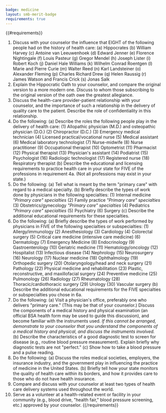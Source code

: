 ```yaml
---
badge: medicine
layout: smb-merit-badge
requirements: true
---
```


{{#requirements}}
1. Discuss with your counselor the influence that EIGHT of the following people had on the history of health care:
    (a) Hippocrates
    (b) William Harvey
    (c) Antoine van Leeuwenhoek
    (d) Edward Jenner
    (e) Florence Nightingale
    (f) Louis Pasteur
    (g) Gregor Mendel
    (h) Joseph Lister
    (i) Robert Koch
    (j) Daniel Hale Williams
    (k) Wilhelm Conrad Roentgen
    (l) Marie and Pierre Curie
    (m) Walter Reed
    (n) Karl Landsteiner
    (o) Alexander Fleming
    (p) Charles Richard Drew
    (q) Helen Raussig
    (r) James Watson and Francis Crick
    (s) Jonas Salk
2. Explain the Hippocratic Oath to your counselor, and compare the original version to a more modern one. Discuss to whom those subscribing to the original version of the oath owe the greatest allegiance.
3. Discuss the health-care provider-patient relationship with your counselor, and the importance of such a relationship in the delivery of quality care to the patient. Describe the role of confidentiality in this relationship.
4. Do the following:
    (a) Describe the roles the following people play in the delivery of health care:
        (1) Allopathic physician (M.D.) and osteopathic physician (D.O.)
        (2) Chiropractor (D.C.)
        (3) Emergency medical technician
        (4) Licensed practical/vocational nurse
        (5) Medical assistant
        (6) Medical laboratory technologist
        (7) Nurse-midwife
        (8) Nurse practitioner
        (9) Occupational therapist
        (10) Optometrist
        (11) Pharmacist
        (12) Physical therapist
        (13) Physician's assistant
        (14) Podiatrist
        (15) Psychologist
        (16) Radiologic technologist
        (17) Registered nurse
        (18) Respiratory therapist
    (b) Describe the educational and licensing requirements to practice health care in your state for FIVE of the professions in requirement 4a. (Not all professions may exist in your state.)
5. Do the following:
    (a) Tell what is meant by the term "primary care" with regard to a medical specialty.
    (b) Briefly describe the types of work done by physicians in the following specialties:
        (1) Internal medicine
            *"Primary care" specialties*
        (2) Family practice
            *"Primary care" specialties*
        (3) Obstetrics/gynecology
            *"Primary care" specialties*
        (4) Pediatrics
            *"Primary care" specialties*
        (5) Psychiatry
        (6) Surgery
    (c) Describe the additional educational requirements for these specialties.
6. Do the following:
    (a) Briefly describe the types of work performed by physicians in FIVE of the following specialties or subspecialties:
        (1) Allergy/immunology
        (2) Anesthesiology
        (3) Cardiology
        (4) Colorectal surgery
        (5) Critical care medicine (intensive care medicine)
        (6) Dermatology
        (7) Emergency Medicine
        (8) Endocrinology
        (9) Gastroenterology
        (10) Geriatric medicine
        (11) Hematology/oncology
        (12) Hospitalist
        (13) Infectious disease
        (14) Nephrology
        (15) Neurosurgery
        (16) Neurology
        (17) Nuclear medicine
        (18) Ophthalmology
        (19) Orthopedic surgery
        (20) Otolaryngology/head and neck surgery
        (21) Pathology
        (22) Physical medicine and rehabilitation
        (23) Plastic, reconstructive, and maxillofacial surgery
        (24) Preventive medicine
        (25) Pulmonology
        (26) Radiology
        (27) Rheumatology
        (28) Thoracic/cardiothoracic surgery
        (29) Urology
        (30) Vascular surgery
    (b) Describe the additional educational requirements for the FIVE specialties or subspecialties you chose in 6a.
7. Do the following:
    (a) Visit a physician's office, preferably one who delivers "primary care." (This may be that of your counselor.) Discuss the components of a medical history and physical examination (an official BSA health form may be used to guide this discussion), and become familiar with the instruments used.
        *If this cannot be arranged, demonstrate to your counselor that you understand the components of a medical history and physical, and discuss the instruments involved.*
    (b) Describe the characteristics of a good diagnostic test to screen for disease (e.g., routine blood pressure measurement). Explain briefly why diagnostic tests are not "perfect."
    (c) Show how to take a blood pressure and a pulse reading.
8. Do the following:
    (a) Discuss the roles medical societies, employers, the insurance industry, and the government play in influencing the practice of medicine in the United States.
    (b) Briefly tell how your state monitors the quality of health care within its borders, and how it provides care to those who do not have health insurance.
9. Compare and discuss with your counselor at least two types of health care delivery systems used throughout the world.
10. Serve as a volunteer at a health-related event or facility in your community (e.g., blood drive, "health fair," blood pressure screening, etc.) approved by your counselor.
{{/requirements}}
